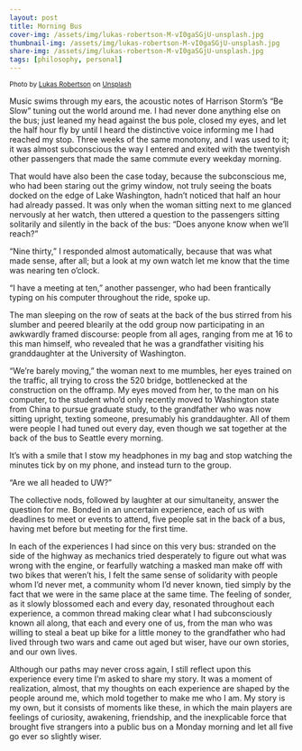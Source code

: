 ```yaml
---
layout: post
title: Morning Bus
cover-img: /assets/img/lukas-robertson-M-vI0gaSGjU-unsplash.jpg
thumbnail-img: /assets/img/lukas-robertson-M-vI0gaSGjU-unsplash.jpg
share-img: /assets/img/lukas-robertson-M-vI0gaSGjU-unsplash.jpg
tags: [philosophy, personal]
---
```


<sub>Photo by <a href="https://unsplash.com/@sheetstothewind?utm_content=creditCopyText&utm_medium=referral&utm_source=unsplash">Lukas Robertson</a> on <a href="https://unsplash.com/photos/people-standing-on-platform-near-blue-and-white-train-during-daytime-M-vI0gaSGjU?utm_content=creditCopyText&utm_medium=referral&utm_source=unsplash">Unsplash</a></sub>

Music swims through my ears, the acoustic notes of Harrison Storm’s “Be Slow” tuning out the world around me. I had never done anything else on the bus; just leaned my head against the bus pole, closed my eyes, and let the half hour fly by until I heard the distinctive voice informing me I had reached my stop. Three weeks of the same monotony, and I was used to it; it was almost subconscious the way I entered and exited with the twentyish other passengers that made the same commute every weekday morning.

That would have also been the case today, because the subconscious me, who had been staring out the grimy window, not truly seeing the boats docked on the edge of Lake Washington, hadn’t noticed that half an hour had already passed. It was only when the woman sitting next to me glanced nervously at her watch, then uttered a question to the passengers sitting solitarily and silently in the back of the bus: “Does anyone know when we’ll reach?”

“Nine thirty,” I responded almost automatically, because that was what made sense, after all; but a look at my own watch let me know that the time was nearing ten o’clock. 

“I have a meeting at ten,” another passenger, who had been frantically typing on his computer throughout the ride, spoke up.

The man sleeping on the row of seats at the back of the bus stirred from his slumber and peered blearily at the odd group now participating in an awkwardly framed discourse: people from all ages, ranging from me at 16 to this man himself, who revealed that he was a grandfather visiting his granddaughter at the University of Washington.

“We’re barely moving,” the woman next to me mumbles, her eyes trained on the traffic, all trying to cross the 520 bridge, bottlenecked at the construction on the offramp. My eyes moved from her, to the man on his computer, to the student who’d only recently moved to Washington state from China to pursue graduate study, to the grandfather who was now sitting upright, texting someone, presumably his granddaughter. All of them were people I had tuned out every day, even though we sat together at the back of the bus to Seattle every morning.

It’s with a smile that I stow my headphones in my bag and stop watching the minutes tick by on my phone, and instead turn to the group.

“Are we all headed to UW?”

The collective nods, followed by laughter at our simultaneity, answer the question for me. Bonded in an uncertain experience, each of us with deadlines to meet or events to attend, five people sat in the back of a bus, having met before but meeting for the first time.

In each of the experiences I had since on this very bus: stranded on the side of the highway as mechanics tried desperately to figure out what was wrong with the engine, or fearfully watching a masked man make off with two bikes that weren’t his, I felt the same sense of solidarity with people whom I’d never met, a community whom I’d never known, tied simply by the fact that we were in the same place at the same time. The feeling of sonder, as it slowly blossomed each and every day, resonated throughout each experience, a common thread making clear what I had subconsciously known all along, that each and every one of us, from the man who was willing to steal a beat up bike for a little money to the grandfather who had lived through two wars and came out aged but wiser, have our own stories, and our own lives.

Although our paths may never cross again, I still reflect upon this experience every time I’m asked to share my story. It was a moment of realization, almost, that my thoughts on each experience are shaped by the people around me, which mold together to make me who I am. My story is my own, but it consists of moments like these, in which the main players are feelings of curiosity, awakening, friendship, and the inexplicable force that brought five strangers into a public bus on a Monday morning and let all five go ever so slightly wiser.
